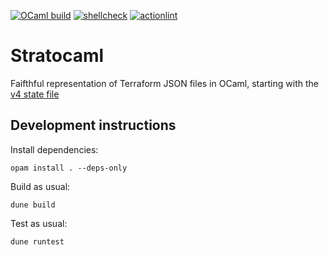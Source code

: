 [![OCaml build](https://github.com/smelc/stratocaml/actions/workflows/ocaml.yml/badge.svg)](https://github.com/smelc/stratocaml/actions/workflows/ocaml.yml) 
[![shellcheck](https://github.com/smelc/stratocaml/actions/workflows/shellcheck.yml/badge.svg)](https://github.com/smelc/stratocaml/actions/workflows/shellcheck.yml) 
[![actionlint](https://github.com/smelc/stratocaml/actions/workflows/actionlint.yml/badge.svg)](https://github.com/smelc/stratocaml/actions/workflows/actionlint.yml)

# Stratocaml

Faifthful representation of Terraform JSON files in OCaml, starting with the [v4 state file](./lib/terraform_state.ml)

## Development instructions

Install dependencies:

```
opam install . --deps-only
```

Build as usual:

```
dune build
```

Test as usual:

```
dune runtest
```
